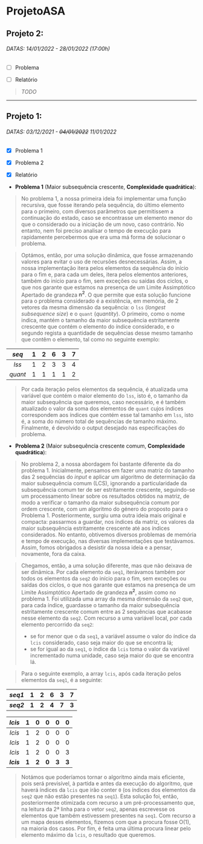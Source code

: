 # ProjetoASA


## Projeto 2:
###### DATAS: 14/01/2022 - 28/01/2022 (17:00h)

- [ ] Problema
- [ ] Relatório


> *TODO*



[//]: # (This is the end of Project 2 documentation)
---



## Projeto 1:
###### DATAS: 03/12/2021 - ~~04/01/2022~~ 11/01/2022

- [X] Problema 1
- [X] Problema 2
- [X] Relatório



* **Problema 1** (Maior subsequência crescente, **Complexidade quadrática**):

> No problema 1, a nossa primeira ideia foi implementar uma função recursiva, que fosse iterando pela sequência, do último elemento para o primeiro, com diversos parâmetros que permitissem a continuação do estado, caso se encontrasse um elemento menor do que o considerado ou a iniciação de um novo, caso contrário. No entanto, nem foi preciso analisar o tempo de execução para rapidamente percebermos que era uma má forma de solucionar o problema.

> Optámos, então, por uma solução dinâmica, que fosse armazenando valores para evitar o uso de recursões desnecessárias. Assim, a nossa implementação itera pelos elementos da sequência do início para o fim e, para cada um deles, itera pelos elementos anteriores, também do início para o fim, sem exceções ou saídas dos ciclos, o que nos garante que estamos na presença de um Limite Assimptótico Apertado de grandeza **n<sup>2</sup>**.
O que permite que esta solução funcione para o problema considerado é a existência, em memória, de 2 vetores da mesma dimensão da sequência: o `lss` (*longest subsequence size*) e o `quant` (*quantity*). O primeiro, como o nome indica, mantém o tamanho da maior subsequência estritamente crescente que contém o elemento do índice considerado, e o segundo regista a quantidade de sequências desse mesmo tamanho que contêm o elemento, tal como no seguinte exemplo:

<div align="center">

| ***seq*** | **1** | **2** | **6** | **3** | **7** |
|:---------:|:-----:|:-----:|:-----:|:-----:|:-----:|
|   *lss*   |   1   |   2   |   3   |   3   |   4   |
|  *quant*  |   1   |   1   |   1   |   1   |   2   |

</div>

> Por cada iteração pelos elementos da sequência, é atualizada uma variável que contém o maior elemento do `lss`, isto é, o tamanho da maior subsequência que queremos, caso necessário, e é também atualizado o valor da soma dos elementos de `quant` cujos índices correspondem aos índices que contém esse tal tamanho em `lss`, isto é, a soma do número total de sequências de tamanho máximo.
Finalmente, é devolvido o output desejado nas especificações do problema.



* **Problema 2** (Maior subsequência crescente comum, **Complexidade quadrática**):

> No problema 2, a nossa abordagem foi bastante diferente da do problema 1. Inicialmente, pensamos em fazer uma matriz do tamanho das 2 sequências do *input* e aplicar um algoritmo de determinação da maior subsequência comum (LCS), ignorando a particularidade da subsequência comum ter de ser estritamente crescente, seguindo-se um processamento linear sobre os resultados obtidos na matriz, de modo a verificar o tamanho da maior subsequência comum por ordem crescente, com um algoritmo do género do proposto para o Problema 1. Posteriormente, surgiu uma outra ideia mais original e compacta: passarmos a guardar, nos índices da matriz, os valores da maior subsequência estritamente crescente até aos índices considerados. No entanto, obtivemos diversos problemas de memória e tempo de execução, nas diversas implementações que testávamos. Assim, fomos obrigados a desistir da nossa ideia e a pensar, novamente, fora da caixa.

> Chegamos, então, a uma solução diferente, mas que não deixava de ser dinâmica. Por cada elemento da `seq1`, iterávamos também por todos os elementos da `seq2` do início para o fim, sem exceções ou saídas dos ciclos, o que nos garante que estamos na presença de um Limite Assimptótico Apertado de grandeza **n<sup>2</sup>**, assim como no problema 1. Foi utilizada uma array da mesma dimensão da `seq2` que, para cada índice, guardasse o tamanho da maior subsequência estritamente crescente comum entre as 2 sequências que acabasse nesse elemento da `seq2`. Com recurso a uma variável local, por cada elemento percorrido da `seq2`:
> - se for menor que o da `seq1`, a variável assume o valor do índice da `lcis` considerado, caso seja maior do que se encontra lá;
> - se for igual ao da `seq1`, o índice da `lcis` toma o valor da variável incrementado numa unidade, caso seja maior do que se encontra lá.

> Para o seguinte exemplo, a array `lcis`, após cada iteração pelos elementos da `seq1`, é a seguinte:

<div align="center">

| ***seq1*** | **1** | **2** | **6** | **3** | **7** |
|:----------:|:-----:|:-----:|:-----:|:-----:|:-----:|
| ***seq2*** | **1** | **2** | **4** | **7** | **3** |

|   *lcis*   |   1   |   0   |   0   |   0   |   0   |
|:----------:|:-----:|:-----:|:-----:|:-----:|:-----:|
|   *lcis*   |   1   |   2   |   0   |   0   |   0   |
|   *lcis*   |   1   |   2   |   0   |   0   |   0   |
|   *lcis*   |   1   |   2   |   0   |   0   |   3   |
| ***lcis*** | **1** | **2** | **0** | **3** | **3** |

</div>

> Notámos que poderíamos tornar o algoritmo ainda mais eficiente, pois será previsível, à partida e antes da execução do algoritmo, que haverá índices da `lcis` que irão conter `0` (os índices dos elementos da `seq2` que não estão presentes na `seq1`). Esta solução foi, então, posteriormente otimizada com recurso a um pré-processamento que, na leitura da 2ª linha para o vetor `seq2`, apenas escrevesse os elementos que também estivessem presentes na `seq1`. Com recurso a um mapa desses elementos, fizemos com que a procura fosse O(1), na maioria dos casos. Por fim, é feita uma última procura linear pelo elemento máximo da `lcis`, o resultado que queremos.